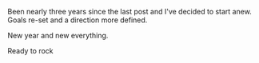 <p>Been nearly three years since the last post and I've decided to start anew. Goals re-set and a direction more defined.</p> 
<p> New year and new everything. </p>
<p> Ready to rock</p>
